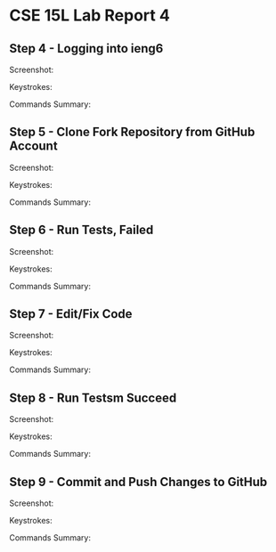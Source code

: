 # CSE 15L Lab Report 4

## Step 4 - Logging into ieng6
Screenshot:

Keystrokes:

Commands Summary:


## Step 5 - Clone Fork Repository from GitHub Account
Screenshot:

Keystrokes:

Commands Summary:


## Step 6 - Run Tests, Failed
Screenshot:

Keystrokes:

Commands Summary:


## Step 7 - Edit/Fix Code
Screenshot:

Keystrokes:

Commands Summary:


## Step 8 - Run Testsm Succeed
Screenshot:

Keystrokes:

Commands Summary:


## Step 9 - Commit and Push Changes to GitHub
Screenshot:

Keystrokes:

Commands Summary:
